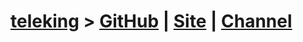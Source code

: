 # [teleking](https;//telegram.me/holyscrolls) > [GitHub](https://GitHub.com/holyscroll/Teleking-Team) | [Site](soon) |  [Channel](https://telegram.me/teleking_team)
